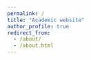 ```yaml
---
permalink: /
title: "Academic website"
author_profile: true
redirect_from: 
  - /about/
  - /about.html
---
```

